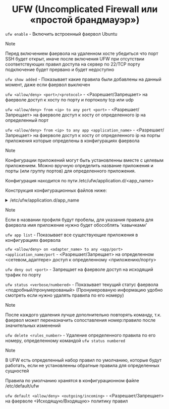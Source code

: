 <div align="center">

# UFW (Uncomplicated Firewall или «простой брандмауэр»)

</div>
  
`ufw enable` - Включить встроенный фаервол Ubuntu

>[!NOTE]
>Перед включением фаервола на удаленном хосте убедиться что порт SSH будет открыт, иначе после включения UFW при отсутствии соответствующих правил доступа на сервер по 22/TCP порту подключение будет прервано и будет недоступно

`ufw show added` - Показывает какие правила были добавлены на данный момент, даже если фаервол выключен

`ufw <allow/deny> <port>/<protocol>` - <Разрешает/Запрещает> на фаерволе доступ к хосту по порту <port> и портоколу tcp или udp <protocol>

`ufw <allow/deny> from <ip> to any port <port>` - <Разрешает/Запрещает> на фаерволе доступ к хосту от определенного ip на определенный порт <port>

`ufw <allow/deny> from <ip> to any app <application_name>` - <Разрешает/Запрещает> на фаерволе доступ к хосту от определенного ip на порты приложения <app> которые определены в конфигурациях фаервола

>[!NOTE]
>Конфигурации приложений могут быть установленны вместе с целевым приложением. Можно вручную определить название приложения и порты (или группу портов) для определенного приложения.
>
>Конфигурация находится по пути /etc/ufw/application.d/<app_name>
>
>Конструкция конфигурационных файлов ниже:

<details>
  <summary>/etc/ufw/application.d/app_name</summary>

```
/etc/ufw/application.d/<app_name>
---
[<название_профиля>]
title=<заголовок>
description=<краткое описание>
ports=<список, портов, разделенных, запятыми, и, пробелом>/<протокол>
```
</details>

>[!NOTE]
>Если в названии профиля будут пробелы, для указания правила для фаервола имя приложение нужно будет обособлять 'кавычками'

`ufw app list` - Показывает все существующие приложения в конфигурациях фаервола

`ufw <allow/deny> on <adapter_name> to any <app/port> <application_name/port` - <Разрешает/Запрещает> на определенном <сетевом_адаптере> доступ к определенному <приложению/порту>

`ufw deny out <port>` - Запрещает на фаерволе доступ на исходящий трафик по порту <port>

`ufw status <verbose/numbered>` - Показывает текущий статус фаервола <подробный/пронумерованый> (Пронумерованую информацию удобно смотреть если нужно удалять правила по его номеру)

>[!NOTE]
>После каждого удаления лучше дополнительно повторять команду, т.к. фаервол может переназначить сопоставления номер:правило после значительных изменений

`ufw delete <rules_number>` - Удаление определенного правила по его номеру, определенному командой `ufw status numbered`

>[!NOTE]
>В UFW есть определенный набор правил по умолчанию, которые будут работать, если не установленны обратные правила для определенных сущностей
>
>Правила по умолчанию хранятся в конфигурационном файле /etc/default/ufw

`ufw default <allow/deny> <outgoing/incoming>` - <Разрешает/Запрещает> на фаерволе <Исходящую/Входящую> политику правил
